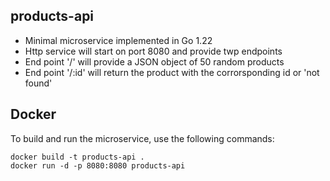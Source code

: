 ## products-api

- Minimal microservice implemented in Go 1.22
- Http service will start on port 8080 and provide twp endpoints
- End point '/' will provide a JSON object of 50 random products
- End point '/:id' will return the product with the corrorsponding id or 'not found'


## Docker
To build and run the microservice, use the following commands:
```
docker build -t products-api .
docker run -d -p 8080:8080 products-api
```


